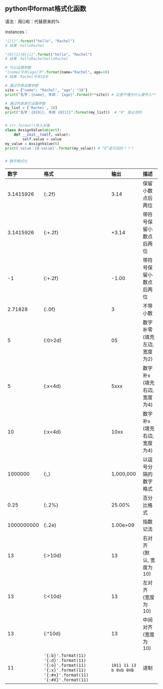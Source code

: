 ## python中format格式化函数

语法：用{}和：代替原来的%

instances：

```python
"{}{}".format("hello", "Rachel")
# 结果：helloRachel

"{0}{1}{0}{1}".format("hello", "Rachel")
# 结果：helloRachelhelloRachel

# 可以设置参数
"{name}今年{age}岁".format(name="Rachel", age=10)
# 结果：Rachel今年10岁

# 通过字典设置参数
site = {"name": "Rachel", "age": "18"}
print("名字：{name}, 年龄： {age}".format(**site)) # 这里不懂为什么要传入**

# 通过列表索引设置参数
my_list = ['Rachel', 18]
print("名字：{0[0]}, 年龄 {0[1]}".format(my_list))  # "0" 是必须的


# str.format()传入对象
class AssignValue(object):
    def __init__(self, value):
        self.value = value
my_value = AssignValue(6)
print('value：{0.value}'.format(my_value)) # “0”是可选的？？？


# 数字格式化

```

| 数字       | 格式                                                         | 输出                   | 描述                         |
| :--------- | :----------------------------------------------------------- | :--------------------- | :--------------------------- |
| 3.1415926  | {:.2f}                                                       | 3.14                   | 保留小数点后两位             |
| 3.1415926  | {:+.2f}                                                      | +3.14                  | 带符号保留小数点后两位       |
| -1         | {:+.2f}                                                      | -1.00                  | 带符号保留小数点后两位       |
| 2.71828    | {:.0f}                                                       | 3                      | 不带小数                     |
| 5          | {:0>2d}                                                      | 05                     | 数字补零 (填充左边, 宽度为2) |
| 5          | {:x<4d}                                                      | 5xxx                   | 数字补x (填充右边, 宽度为4)  |
| 10         | {:x<4d}                                                      | 10xx                   | 数字补x (填充右边, 宽度为4)  |
| 1000000    | {:,}                                                         | 1,000,000              | 以逗号分隔的数字格式         |
| 0.25       | {:.2%}                                                       | 25.00%                 | 百分比格式                   |
| 1000000000 | {:.2e}                                                       | 1.00e+09               | 指数记法                     |
| 13         | {:>10d}                                                      | 13                     | 右对齐 (默认, 宽度为10)      |
| 13         | {:<10d}                                                      | 13                     | 左对齐 (宽度为10)            |
| 13         | {:^10d}                                                      | 13                     | 中间对齐 (宽度为10)          |
| 11         | `'{:b}'.format(11) '{:d}'.format(11) '{:o}'.format(11) '{:x}'.format(11) '{:#x}'.format(11) '{:#X}'.format(11)` | `1011 11 13 b 0xb 0XB` | 进制                         |

